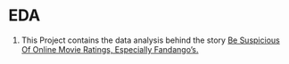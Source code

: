 # EDA
1. This Project contains the data analysis behind the story <a href="https://fivethirtyeight.com/features/fandango-movies-ratings/">Be Suspicious Of Online Movie Ratings, Especially Fandango’s.</a>
